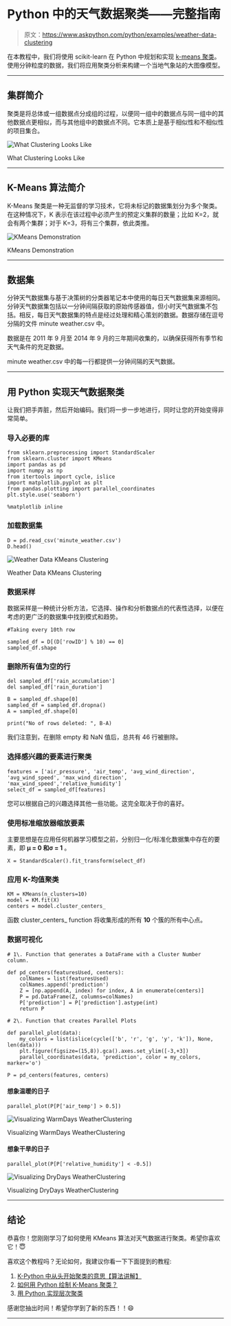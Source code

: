 # Python 中的天气数据聚类——完整指南

> 原文：<https://www.askpython.com/python/examples/weather-data-clustering>

在本教程中，我们将使用 scikit-learn 在 Python 中规划和实现 [k-means 聚类](https://www.askpython.com/python/examples/k-means-clustering-from-scratch)。使用分钟粒度的数据，我们将应用聚类分析来构建一个当地气象站的大图像模型。

* * *

## 集群简介

聚类是将总体或一组数据点分成组的过程，以便同一组中的数据点与同一组中的其他数据点更相似，而与其他组中的数据点不同。它本质上是基于相似性和不相似性的项目集合。

![What Clustering Looks Like](img/fc147bf300c7d70b7dd7d935a80d712a.png)

What Clustering Looks Like

* * *

## K-Means 算法简介

K-Means 聚类是一种无监督的学习技术，它将未标记的数据集划分为多个聚类。在这种情况下，K 表示在该过程中必须产生的预定义集群的数量；比如 K=2，就会有两个集群；对于 K=3，将有三个集群，依此类推。

![KMeans Demonstration](img/a38a7c4dab144dc91cb81782c5c0d612.png)

KMeans Demonstration

* * *

## 数据集

分钟天气数据集与基于决策树的分类器笔记本中使用的每日天气数据集来源相同。分钟天气数据集包括以一分钟间隔获取的原始传感器值，但小时天气数据集不包括。相反，每日天气数据集的特点是经过处理和精心策划的数据。数据存储在逗号分隔的文件 minute weather.csv 中。

数据是在 2011 年 9 月至 2014 年 9 月的三年期间收集的，以确保获得所有季节和天气条件的充足数据。

minute weather.csv 中的每一行都提供一分钟间隔的天气数据。

* * *

## 用 Python 实现天气数据聚类

让我们把手弄脏，然后开始编码。我们将一步一步地进行，同时让您的开始变得非常简单。

### 导入必要的库

```
from sklearn.preprocessing import StandardScaler
from sklearn.cluster import KMeans
import pandas as pd
import numpy as np
from itertools import cycle, islice
import matplotlib.pyplot as plt
from pandas.plotting import parallel_coordinates
plt.style.use('seaborn')

%matplotlib inline

```

### 加载数据集

```
D = pd.read_csv('minute_weather.csv')
D.head()

```

![Weather Data KMeans Clustering](img/27ca6004ba42dde8197a5aa51e076759.png)

Weather Data KMeans Clustering

### 数据采样

数据采样是一种统计分析方法，它选择、操作和分析数据点的代表性选择，以便在考虑的更广泛的数据集中找到模式和趋势。

```
#Taking every 10th row

sampled_df = D[(D['rowID'] % 10) == 0]
sampled_df.shape

```

### 删除所有值为空的行

```
del sampled_df['rain_accumulation']
del sampled_df['rain_duration']

B = sampled_df.shape[0]
sampled_df = sampled_df.dropna()
A = sampled_df.shape[0]

print("No of rows deleted: ", B-A)

```

我们注意到，在删除 empty 和 NaN 值后，总共有 46 行被删除。

### 选择感兴趣的要素进行聚类

```
features = ['air_pressure', 'air_temp', 'avg_wind_direction', 'avg_wind_speed', 'max_wind_direction', 'max_wind_speed','relative_humidity']
select_df = sampled_df[features]

```

您可以根据自己的兴趣选择其他一些功能。这完全取决于你的喜好。

### 使用标准缩放器缩放要素

主要思想是在应用任何机器学习模型之前，分别归一化/标准化数据集中存在的要素，即 **μ = 0 和σ = 1** 。

```
X = StandardScaler().fit_transform(select_df)

```

### 应用 K-均值聚类

```
KM = KMeans(n_clusters=10)
model = KM.fit(X)
centers = model.cluster_centers_

```

函数 cluster_centers_ function 将收集形成的所有 **10** 个簇的所有中心点。

### 数据可视化

```
# 1\. Function that generates a DataFrame with a Cluster Number column.

def pd_centers(featuresUsed, centers):
	colNames = list(featuresUsed)
	colNames.append('prediction')
	Z = [np.append(A, index) for index, A in enumerate(centers)]
	P = pd.DataFrame(Z, columns=colNames)
	P['prediction'] = P['prediction'].astype(int)
	return P

# 2\. Function that creates Parallel Plots

def parallel_plot(data):
	my_colors = list(islice(cycle(['b', 'r', 'g', 'y', 'k']), None, len(data)))
	plt.figure(figsize=(15,8)).gca().axes.set_ylim([-3,+3])
	parallel_coordinates(data, 'prediction', color = my_colors, marker='o')

P = pd_centers(features, centers)

```

#### 想象温暖的日子

```
parallel_plot(P[P['air_temp'] > 0.5])

```

![Visualizing WarmDays WeatherClustering](img/46b036d576caebf6218bb02153ac256c.png)

Visualizing WarmDays WeatherClustering

#### 想象干旱的日子

```
parallel_plot(P[P['relative_humidity'] < -0.5])

```

![Visualizing DryDays WeatherClustering](img/0f67bf4468f1bc236d37e33112bed5ba.png)

Visualizing DryDays WeatherClustering

* * *

## 结论

恭喜你！您刚刚学习了如何使用 KMeans 算法对天气数据进行聚类。希望你喜欢它！😇

喜欢这个教程吗？无论如何，我建议你看一下下面提到的教程:

1.  [K-Python 中从头开始聚类的意思【算法讲解】](https://www.askpython.com/python/examples/k-means-clustering-from-scratch)
2.  [如何用 Python 绘制 K-Means 聚类？](https://www.askpython.com/python/examples/plot-k-means-clusters-python)
3.  [用 Python 实现层次聚类](https://www.askpython.com/python/examples/hierarchical-clustering)

感谢您抽出时间！希望你学到了新的东西！！😄

* * *